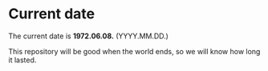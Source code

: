 # Current date

The current date is **1972.06.08.** (YYYY.MM.DD.)

This repository will be good when the world ends, so we will know how long it lasted.